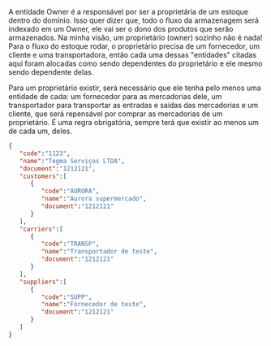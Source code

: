 A entidade Owner é a responsável por ser a proprietária de um estoque dentro do domínio. Isso quer dizer que, todo o fluxo da armazenagem será indexado em um Owner, ele vai ser o dono dos produtos que serão armazenados. Na minha visão, um proprietário (owner) sozinho não é nada! Para o fluxo do estoque rodar, o proprietário precisa de um fornecedor, um cliente e uma transportadora, então cada uma dessas "entidades" citadas aqui foram alocadas como sendo dependentes do proprietário e ele mesmo sendo dependente delas.

Para um proprietário existir, será necessário que ele tenha pelo menos uma entidade de cada: um fornecedor para as mercadorias dele, um transportador para transportar as entradas e saídas das mercadorias e um cliente, que será repensável por comprar as mercadorias de um proprietário. É uma regra obrigatória, sempre terá que existir ao menos um de cada um, deles.

```json
{
   "code":"1123",
   "name":"Tegma Serviços LTDA",
   "document":"1212121",
   "customers":[
      {
         "code":"AURORA",
         "name":"Aurora supermercado",
         "document":"1212121"
      }
   ],
   "carriers":[
      {
         "code":"TRANSP",
         "name":"Transportador de teste",
         "document":"1212121"
      }
   ],
   "suppliers":[
      {
         "code":"SUPP",
         "name":"Fornecedor de teste",
         "document":"1212121"
      }
   ]
}
```
